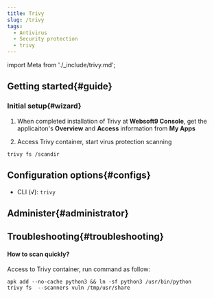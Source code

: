 ```yaml
---
title: Trivy
slug: /trivy
tags:
  - Antivirus
  - Security protection
  - trivy
---
```


import Meta from './_include/trivy.md';

<Meta name="meta" />

## Getting started{#guide}

### Initial setup{#wizard}

1. When completed installation of Trivy at **Websoft9 Console**, get the applicaiton's **Overview** and **Access** information from **My Apps**  

2. Access Trivy container, start virus protection scanning
  ```
  trivy fs /scandir
  ```

## Configuration options{#configs}

- CLI (√): `trivy`

## Administer{#administrator}

## Troubleshooting{#troubleshooting}

#### How to scan quickly?

Access to Trivy container, run command as follow:
  ```
  apk add --no-cache python3 && ln -sf python3 /usr/bin/python 
  trivy fs  --scanners vuln /tmp/usr/share 
  ```